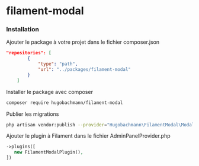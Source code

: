 # filament-modal

### Installation

Ajouter le package à votre projet dans le fichier composer.json

```json
"repositories": [
        {
            "type": "path",
            "url": "../packages/filament-modal"
        }
    ]
```

Installer le package avec composer

```bash
composer require hugobachmann/filament-modal
```

Publier les migrations

```bash
php artisan vendor:publish --provider="Hugobachmann\FilamentModal\ModalServiceProvider" --tag="migrations"
```

Ajouter le plugin à Filament dans le fichier AdminPanelProvider.php

```php
->plugins([
   new FilamentModalPlugin(),
])
```
